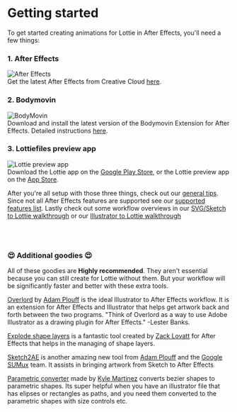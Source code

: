 # Getting started

To get started creating animations for Lottie in After Effects, you'll need a few things:

### 1. After Effects
![After Effects](/images/1-AfterEffects.png)
<br>Get the latest After Effects from Creative Cloud [here](http://www.adobe.com/products/aftereffects.html).



### 2. Bodymovin
![BodyMovin](/images/2-Bodymovin.png)
<br>Download and install the latest version of the Bodymovin Extension for After Effects. Detailed instructions [here](/after-effects/bodymovin-installation.md).


### 3. Lottiefiles preview app
![Lottie preview app](/images/3-Previewapp.png)
<br>Download the Lottie app on the [Google Play Store](https://play.google.com/store/apps/details?id=com.airbnb.lottie), or the Lottie preview app on the [App Store](https://www.lottiefiles.com/ios).

After you're all setup with those three things, check out our [general tips](/after-effects/general-tips). Since not all After Effects features are supported see our [supported features list](/after-effects/supported-features.md). Lastly check out some workflow overviews in our [SVG/Sketch to Lottie walkthrough](/after-effects/artwork-to-lottie-walkthrough.md) or our [Illustrator to Lottie walkthrough](/after-effects/illustrator-to-lottie-walkthrough.md)

<br>
<br>

### 😍 Additional goodies 😍
All of these goodies are <b>Highly recommended</b>. They aren't essential because you can still create for Lottie without them. But your workflow will be significantly faster and better with these extra tools.

[Overlord](http://www.battleaxe.co/overlord/) by [Adam Plouff](https://twitter.com/adamplouff) is the ideal Illustrator to  After Effects workflow. It is an extension for After Effects and Illustrator that helps get artwork back and forth between the two programs. "Think of Overlord as a way to use Adobe Illustrator as a drawing plugin for After Effects." -Lester Banks.

[Explode shape layers](http://aescripts.com/explode-shape-layers/) is a fantastic tool created by [Zack Lovatt](https://twitter.com/zlovatt?lang=en) for After Effects that helps in the managing of shape layers.

[Sketch2AE](https://google.github.io/sketch2ae/) is another amazing new tool from [Adam Plouff](http://adamplouff.com/) and the [Google SUMux](https://design.google/) team. It assists in bringing artwork from Sketch to After Effects

[Parametric converter](https://www.kyle-martinez.com/tools/parametric-converter/) made by [Kyle Martinez](https://twitter.com/kyletmartinez) converts bezier shapes to parametric shapes. Its super helpful when you have an illustrator file that has elipses or rectangles as paths, and you need them converted to the parametric shapes with size controls etc.

